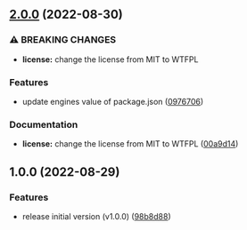 ## [2.0.0](https://github.com/haru52/clean-user-manager/compare/v1.0.0...v2.0.0) (2022-08-30)


### ⚠ BREAKING CHANGES

* **license:** change the license from MIT to WTFPL

### Features

* update engines value of package.json ([0976706](https://github.com/haru52/clean-user-manager/commit/09767066153e4ed3fe1496cb4269de1b7ff0a8b0))


### Documentation

* **license:** change the license from MIT to WTFPL ([00a9d14](https://github.com/haru52/clean-user-manager/commit/00a9d14cd5dea23640bd3fccb80d9f8ddd8a874f))

## 1.0.0 (2022-08-29)


### Features

* release initial version (v1.0.0) ([98b8d88](https://github.com/haru52/clean-user-manager/commit/98b8d8805360f06ef5642cb4ac8dd9886dd896bd))
